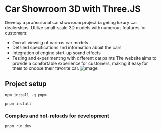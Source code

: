 # Car Showroom 3D with Three.JS
Develop a professional car showroom project targeting luxury car dealerships. Utilize small-scale 3D models with numerous features for customers:
+ Overall viewing of various car models
+ Detailed specifications and information about the cars
+ Integration of engine start-up sound effects
+ Testing and experimenting with different car paints
The website aims to provide a comfortable experience for customers, making it easy for them to choose their favorite car.
![image](https://github.com/user-attachments/assets/40c79955-a4e6-4bb8-aac1-05b0f039df39)

## Project setup
```
npm install -g pnpm
```
```
pnpm install
```
### Compiles and hot-reloads for development
```
pnpm run dev
```
